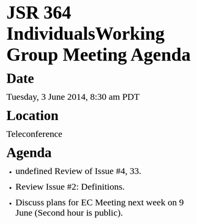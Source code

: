 <font color="#000000"><font face="Times-Roman, serif"><font size="7">**JSR 364 IndividualsWorking Group Meeting Agenda**</font></font></font>

<font color="#000000"><font face="Times-Roman, serif"><font size="6" style="font-size: 27pt">**Date**</font></font></font>

<font color="#000000"><font face="Times-Roman, serif"><font size="5">Tuesday, 3 June 2014, 8:30 am PDT</font></font></font>

<font color="#000000"><font face="Times-Roman, serif"><font size="6" style="font-size: 27pt">**Location**</font></font></font>

<font color="#000000"><font face="Times-Roman, serif"><font size="5">Teleconference</font></font></font>

<font color="#000000"><font face="Times-Roman, serif"><font size="6" style="font-size: 27pt">**Agenda**</font></font></font>

*   <font color="#000000"><font face="Times-Roman, serif"><font size="5"><span style="font-weight: normal">undefined Review of Issue #4, 33\.</span></font></font></font>

*   <font color="#000000"><font face="Times-Roman, serif"><font size="5">Review Issue #2: Definitions.</font></font></font>

*   <font color="#000000"><font face="Times-Roman, serif"><font size="5">Discuss plans for EC Meeting next week on 9 June (Second hour is public).</font></font></font>
